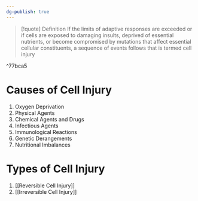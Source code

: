 ```yaml
---
dg-publish: true
---
```

> [!quote] Definition
> If the limits of adaptive responses are exceeded or if cells are exposed to damaging insults, deprived of essential nutrients, or become compromised by mutations that affect essential cellular constituents, a sequence of events follows that is termed cell injury

^77bca5

# Causes of Cell Injury
1. Oxygen Deprivation
2. Physical Agents
3. Chemical Agents and Drugs
4. Infectious Agents
5. Immunological Reactions
6. Genetic Derangements
7. Nutritional Imbalances

# Types of Cell Injury
1. [[Reversible Cell Injury]]
2. [[Irreversible Cell Injury]]

